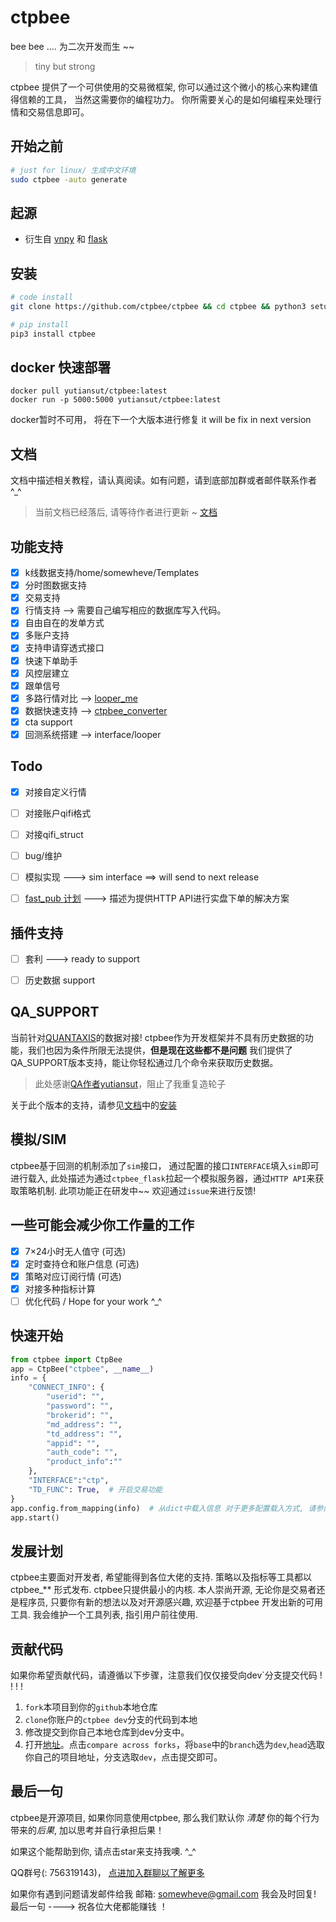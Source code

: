 # ctpbee 
bee bee .... 为二次开发而生 ~~ 

>  tiny but strong


ctpbee 提供了一个可供使用的交易微框架, 你可以通过这个微小的核心来构建值得信赖的工具， 
当然这需要你的编程功力。 你所需要关心的是如何编程来处理行情和交易信息即可。

## 开始之前 
```bash
# just for linux/ 生成中文环境
sudo ctpbee -auto generate
```
## 起源

- 衍生自 [vnpy](https://github.com/vnpy/vnpy) 和 [flask](https://github.com/pallets/flask)  

## 安装 
```bash
# code install 
git clone https://github.com/ctpbee/ctpbee && cd ctpbee && python3 setup.py install  

# pip install
pip3 install ctpbee
```

## docker 快速部署

```
docker pull yutiansut/ctpbee:latest
docker run -p 5000:5000 yutiansut/ctpbee:latest
```
docker暂时不可用， 将在下一个大版本进行修复
it will be fix in next version

## 文档
文档中描述相关教程，请认真阅读。如有问题，请到底部加群或者邮件联系作者 ^_^  
> 当前文档已经落后, 请等待作者进行更新 ~
[文档](http://docs.ctpbee.com)

    
## 功能支持

- [x] k线数据支持/home/somewheve/Templates
- [x] 分时图数据支持
- [x] 交易支持
- [x] 行情支持 --> 需要自己编写相应的数据库写入代码。
- [x] 自由自在的发单方式
- [x] 多账户支持
- [x] 支持申请穿透式接口
- [x] 快速下单助手
- [x] 风控层建立
- [x] 跟单信号
- [x] 多路行情对比 --> [looper_me](https://github.com/ctpbee/looper_me)
- [x] 数据快速支持 --> [ctpbee_converter](https://github.com/ctpbee/data_converter)
- [x] cta support 
- [x] 回测系统搭建  --> interface/looper

## Todo
- [x] 对接自定义行情 
- [ ] 对接账户qifi格式
- [ ] 对接qifi_struct
- [ ] bug/维护
- [ ] 模拟实现 ---> sim interface ==> will send to next release
- [ ] [fast_pub 计划](https://github.com/ctpbee/fast-pub) ---> 描述为提供HTTP API进行实盘下单的解决方案


## 插件支持

- [ ] 套利 ---> ready to support
- [ ] 历史数据 support 


## QA_SUPPORT
当前针对[QUANTAXIS](http://github.com/QUANTAXIS/QUANTAXIS)的数据对接!
ctpbee作为开发框架并不具有历史数据的功能，我们也因为条件所限无法提供，**但是现在这些都不是问题**
我们提供了QA_SUPPORT版本支持，能让你轻松通过几个命令来获取历史数据。
> 此处感谢[QA作者yutiansut](https://github.com/yutiansut)，阻止了我重复造轮子

关于此个版本的支持，请参见[文档](https://docs.ctpbee.com/)中的[安装](https://docs.ctpbee.com/install)

## 模拟/SIM
ctpbee基于回测的机制添加了`sim`接口， 通过配置的接口`INTERFACE`填入`sim`即可进行载入,
此处描述为通过`ctpbee_flask`拉起一个模拟服务器，通过`HTTP API`来获取策略机制. 此项功能正在研发中~~ 欢迎通过`issue`来进行反馈!


## 一些可能会减少你工作量的工作
- [x] 7×24小时无人值守 (可选)
- [x] 定时查持仓和账户信息  (可选)
- [x] 策略对应订阅行情 (可选)
- [x] 对接多种指标计算                     
- [ ] 优化代码  / Hope for your work ^_^

## 快速开始 
```python
from ctpbee import CtpBee
app = CtpBee("ctpbee", __name__) 
info = {
    "CONNECT_INFO": {
        "userid": "",
        "password": "",
        "brokerid": "",
        "md_address": "",
        "td_address": "",
        "appid": "",
        "auth_code": "",
        "product_info":""
    },
    "INTERFACE":"ctp",
    "TD_FUNC": True,  # 开启交易功能 
}
app.config.from_mapping(info)  # 从dict中载入信息 对于更多配置载入方式, 请参阅文档或者阅读代码
app.start() 
```


## 发展计划
ctpbee主要面对开发者, 希望能得到各位大佬的支持.
策略以及指标等工具都以ctpbee_** 形式发布. ctpbee只提供最小的内核. 本人崇尚开源, 无论你是交易者还是程序员, 只要你有新的想法以及对开源感兴趣, 欢迎基于ctpbee 开发出新的可用工具. 我会维护一个工具列表, 指引用户前往使用. 



## 贡献代码
如果你希望贡献代码，请遵循以下步骤，注意我们仅仅接受向dev`分支提交代码 ! ! ! ! 

1. `fork`本项目到你的`github`本地仓库
2. `clone`你账户的`ctpbee dev`分支的代码到本地
3. 修改提交到你自己本地仓库到dev分支中。
4. 打开[地址](https://github.com/ctpbee/ctpbee/compare/dev?expand=1)。点击`compare across forks`，将`base`中的`branch`选为`dev`,`head`选取你自己的项目地址，分支选取`dev`，点击提交即可。


## 最后一句 
ctpbee是开源项目, 如果你同意使用ctpbee, 那么我们默认你 *清楚* 你的每个行为带来的*后果*, 加以思考并自行承担后果！

如果这个能帮助到你, 请点击star来支持我噢. ^_^  

QQ群号(: 756319143)， [点进加入群聊以了解更多](https://jq.qq.com/?_wv=1027&k=5xWbIq3)

如果你有遇到问题请发邮件给我 邮箱: somewheve@gmail.com 我会及时回复! 
最后一句 ----> 祝各位大佬都能赚钱 ！




